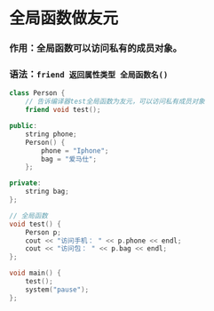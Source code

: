 # 全局函数做友元
### 作用：全局函数可以访问私有的成员对象。
### 语法：`friend 返回属性类型 全局函数名()`
```cpp
class Person {
	// 告诉编译器test全局函数为友元，可以访问私有成员对象
	friend void test();

public:
	string phone;
	Person() {
		phone = "Iphone";
		bag = "爱马仕";
	};

private:
	string bag;
};

// 全局函数
void test() {
	Person p;
	cout << "访问手机： " << p.phone << endl;
	cout << "访问包： " << p.bag << endl;
};

void main() {
	test();
	system("pause");
};
```